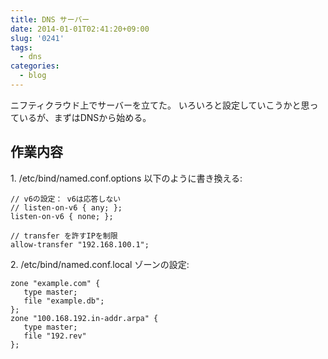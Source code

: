 ```yaml
---
title: DNS サーバー
date: 2014-01-01T02:41:20+09:00
slug: '0241'
tags:
  - dns
categories:
  - blog
---
```



ニフティクラウド上でサーバーを立てた。
いろいろと設定していこうかと思っているが、まずはDNSから始める。

## 作業内容

1\. /etc/bind/named.conf.options 以下のように書き換える:

    // v6の設定： v6は応答しない
    // listen-on-v6 { any; };
    listen-on-v6 { none; };

    // transfer を許すIPを制限
    allow-transfer "192.168.100.1";

2\. /etc/bind/named.conf.local ゾーンの設定:

    zone "example.com" {
       type master;
       file "example.db";
    };
    zone "100.168.192.in-addr.arpa" {
       type master;
       file "192.rev"
    };
